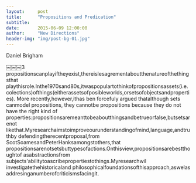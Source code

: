 ```yaml
---
layout:     post
title:      "Propositions and Predication"
subtitle:   
date:       2015-06-09 12:00:00
author:     "New Directions"
header-img: "img/post-bg-01.jpg"
---
```


Daniel Brigham

￼￼￼3
propositionscanplayiftheyexist,thereislesagrementaboutthenatureofthethingsthat playthisrole.Inthe1970sand80s,itwaspopulartothinkofpropositionsassets(i.e. colections)ofthings(eitherassetsofposibleworlds,orsetsofobjectsandproperties). More recently,however,ithas ben forcefuly argued thatalthough sets canmodel propositions, they cannotbe propositions because they do not have the right kind of properties:propositionsaremeanttobeaboutthingsandbetrueorfalse,butsetsarenot likethat.Myresearchaimstoimproveourunderstandingofmind,language,andtruthby defendingtherecentproposal,from ScotSoamesandPeterHanksamongstothers,that propositionsarenotsetsbuttypesofactions.Onthisview,propositionsarebestthoughtof asabstractionsfrom subjects'abilitytoascribepropertiestothings.Myresearchwil investigatethehistoricaland philosophicalfoundationsofthisapproach,aswelas addresinganumberofcriticismsfacingit.